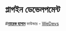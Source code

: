 # প্লাগইন ডেভেলপমেন্ট

#[**তারেক হাসান**](https://www.facebook.com/tareq1988)
ফাউন্ডার - [WeDevs](https://www.facebook.com/weDevs)
